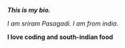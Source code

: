***This is my bio.***

*I am sriram Pasagadi. I am from india.*

**I love coding and south-indian food**

